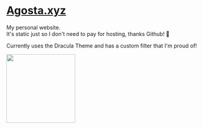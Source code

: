 # [Agosta.xyz](https://agosta.xyz)  

  
My personal website.  
It's static just so I don't need to pay for hosting, thanks Github! 🐙

Currently uses the Dracula Theme and has a custom filter that I'm proud of!
  
<img alt="" src="https://agosta.xyz/src/social.png" align="middle" height="180px">

